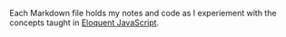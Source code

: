 Each Markdown file holds my notes and code as I experiement with the concepts taught in [Eloquent JavaScript](http://eloquentjavascript.net).
